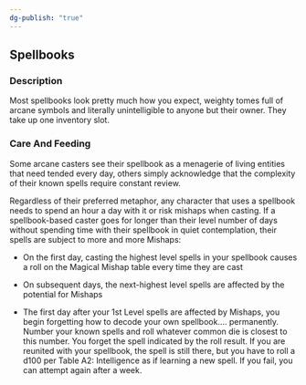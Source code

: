 ```yaml
---
dg-publish: "true"
---
```

## Spellbooks

### Description
Most spellbooks look pretty much how you expect, weighty tomes full of arcane symbols and literally unintelligible to anyone but their owner. They take up one inventory slot.

###  Care And Feeding
Some arcane casters see their spellbook as a menagerie of living entities that need tended every day, others simply acknowledge that the complexity of their known spells require constant review.

Regardless of their preferred metaphor, any character that uses a spellbook needs to spend an hour a day with it or risk mishaps when casting. If a spellbook-based caster goes for longer than their level number of days without spending time with their spellbook in quiet contemplation, their spells are subject to more and more Mishaps:

* On the first day, casting the highest level spells in your spellbook causes a roll on the Magical Mishap table every time they are cast

* On subsequent days, the next-highest level spells are affected by the potential for Mishaps

* The first day after your 1st Level spells are affected by Mishaps, you begin forgetting how to decode your own spellbook.... permanently. Number your known spells and roll whatever common die is closest to this number. You forget the spell indicated by the roll result. If you are reunited with your spellbook, the spell is still there, but you have to roll a d100 per Table A2: Intelligence as if learning a new spell. If you fail, you can attempt again after a week.